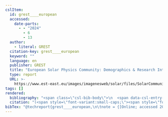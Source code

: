 ```yaml
---
cslItem:
  id: grest____european
  accessed:
    date-parts:
      - - "2024"
        - 6
        - 13
  author:
    - literal: GREST
  citation-key: grest____european
  keyword: ""
  language: en
  publisher: GREST
  title: "European Solar Physics Community: Demographics & Research Interests"
  type: report
  URL: >-
    https://www.est-east.eu/images/imagenesweb/solar/files/SolarCommunity-compressed.pdf
tags: []
rendered:
  bibliography: "<span class=\"csl-bib-body\">\n  <span data-csl-entry-id=\"grest____european\" class=\"csl-entry\"><span class='author-bib'>GREST</span>. <span class='date-bib'>(o.\_J.)</span>. <span class='title'><i><b><span style=\"font-style:normal;\">European Solar Physics Community: Demographics &#38; Research Interests</span></b></i></span>. GREST. <span class='URL'>Abgerufen 13. Juni 2024, von <a href='https://www.est-east.eu/images/imagenesweb/solar/files/SolarCommunity-compressed.pdf'>LINK</a></span></span>\n</span>"
  citation: "(<span style=\"font-variant:small-caps;\"><span style=\"font-variant:small-caps;\">GREST</span></span>, o.\_J.)"
bibTex: "@techreport{grest____european,\n\tnote = {[Online; accessed 2024-06-13]},\n\tauthor = {{GREST}},\n\tinstitution = {GREST},\n\ttitle = {European {Solar} {Physics} {Community}: Demographics & {Research} {Interests}},\n\turl = {https://www.est-east.eu/images/imagenesweb/solar/files/SolarCommunity-compressed.pdf},\n}\n\n"
---
```

